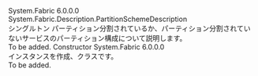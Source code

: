<Type Name="SingletonPartitionSchemeDescription" FullName="System.Fabric.Description.SingletonPartitionSchemeDescription">
  <TypeSignature Language="C#" Value="public sealed class SingletonPartitionSchemeDescription : System.Fabric.Description.PartitionSchemeDescription" />
  <TypeSignature Language="ILAsm" Value=".class public auto ansi sealed beforefieldinit SingletonPartitionSchemeDescription extends System.Fabric.Description.PartitionSchemeDescription" />
  <TypeSignature Language="DocId" Value="T:System.Fabric.Description.SingletonPartitionSchemeDescription" />
  <TypeSignature Language="VB.NET" Value="Public NotInheritable Class SingletonPartitionSchemeDescription&#xA;Inherits PartitionSchemeDescription" />
  <TypeSignature Language="F#" Value="type SingletonPartitionSchemeDescription = class&#xA;    inherit PartitionSchemeDescription" />
  <AssemblyInfo>
    <AssemblyName>System.Fabric</AssemblyName>
    <AssemblyVersion>6.0.0.0</AssemblyVersion>
  </AssemblyInfo>
  <Base>
    <BaseTypeName>System.Fabric.Description.PartitionSchemeDescription</BaseTypeName>
  </Base>
  <Interfaces />
  <Docs>
    <summary>
      <para>シングルトン パーティション分割されているか、パーティション分割されていないサービスのパーティション構成について説明します。</para>
    </summary>
    <remarks>To be added.</remarks>
  </Docs>
  <Members>
    <Member MemberName=".ctor">
      <MemberSignature Language="C#" Value="public SingletonPartitionSchemeDescription ();" />
      <MemberSignature Language="ILAsm" Value=".method public hidebysig specialname rtspecialname instance void .ctor() cil managed" />
      <MemberSignature Language="DocId" Value="M:System.Fabric.Description.SingletonPartitionSchemeDescription.#ctor" />
      <MemberSignature Language="VB.NET" Value="Public Sub New ()" />
      <MemberType>Constructor</MemberType>
      <AssemblyInfo>
        <AssemblyName>System.Fabric</AssemblyName>
        <AssemblyVersion>6.0.0.0</AssemblyVersion>
      </AssemblyInfo>
      <Parameters />
      <Docs>
        <summary>
          <para>インスタンスを作成、<see cref="T:System.Fabric.Description.SingletonPartitionSchemeDescription" />クラスです。</para>
        </summary>
        <remarks>To be added.</remarks>
      </Docs>
    </Member>
  </Members>
</Type>